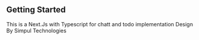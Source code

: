 ## Getting Started

This is a Next.Js with Typescript for chatt and todo implementation 
Design By Simpul Technologies
